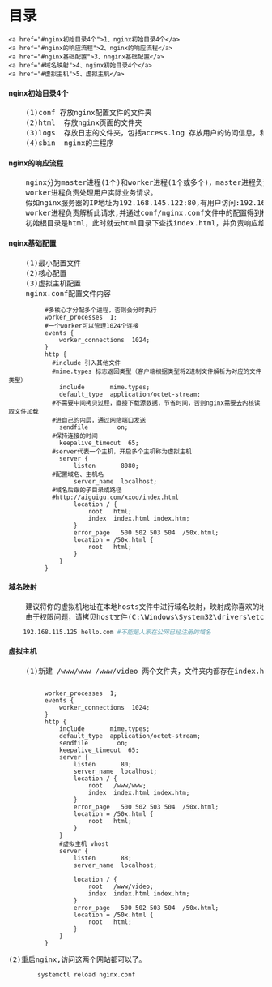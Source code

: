 # 目录

    <a href="#nginx初始目录4个">1、nginx初始目录4个</a>
    <a href="#nginx的响应流程">2、nginx的响应流程</a>
    <a href="#nginx基础配置">3、nnginx基础配置</a>
    <a href="#域名映射">4、nginx初始目录4个</a>
    <a href="#虚拟主机">5、虚拟主机</a>

#### nginx初始目录4个

<pre>
    (1)conf 存放nginx配置文件的文件夹
    (2)html  存放nginx页面的文件夹
    (3)logs  存放日志的文件夹，包括access.log 存放用户的访问信息，和error.log,还存放着master进程的pid
    (4)sbin  nginx的主程序
</pre>
#### nginx的响应流程
<pre>
    nginx分为master进程(1个)和worker进程(1个或多个)，master进程负责读取和校验配置文件并管理worker进程，
    worker进程负责处理用户实际业务请求。
    假如nginx服务器的IP地址为192.168.145.122:80,有用户访问:192.168.145.122:80/index.html,
    worker进程负责解析此请求,并通过conf/nginx.conf文件中的配置得到根目录，
    初始根目录是html，此时就去html目录下查找index.html，并负责响应给用户
</pre>
#### nginx基础配置
<pre>
    (1)最小配置文件
    (2)核心配置
    (3)虚拟主机配置
    nginx.conf配置文件内容
</pre>
```shell
          #多核心才分配多个进程，否则会分时执行
          worker_processes  1;    
          #一个worker可以管理1024个连接 
          events {
              worker_connections  1024;
          }     
          http {
          	#include 引入其他文件	
          	#mime.types 标志返回类型（客户端根据类型将2进制文件解析为对应的文件类型）
              include       mime.types;
              default_type  application/octet-stream;
          	#不需要中间拷贝过程，直接下载源数据，节省时间，否则nginx需要去内核读取文件加载
          	#进自己的内层，通过网络端口发送
              sendfile        on;
          	#保持连接的时间
              keepalive_timeout  65;   
          	#server代表一个主机，开启多个主机称为虚拟主机     
              server {
                  listen       8080;
          	#配置域名、主机名
                  server_name  localhost;       
          	#域名后跟的子目录或路径
          	#http://aiguigu.com/xxoo/index.html
                  location / {
                      root   html;
                      index  index.html index.htm;
                  }     
                  error_page   500 502 503 504  /50x.html;
                  location = /50x.html {
                      root   html;
                  }
              }
          }
```

#### 域名映射
<pre>
    建议将你的虚拟机地址在本地hosts文件中进行域名映射，映射成你喜欢的地址。
    由于权限问题，请拷贝host文件(C:\Windows\System32\drivers\etc\hosts),单独进行修改。
</pre>

```bash
    192.168.115.125 hello.com #不能是人家在公网已经注册的域名
```

#### 虚拟主机

<pre>
    (1)新建 /www/www /www/video 两个文件夹，文件夹内都存在index.html文件，在nginx.conf中修改，
</pre>

```shell

          worker_processes  1;
          events {
              worker_connections  1024;
          }
          http {
              include       mime.types;
              default_type  application/octet-stream;
              sendfile        on;
              keepalive_timeout  65;
              server {
                  listen       80;
                  server_name  localhost;        
                  location / {
                      root   /www/www;
                      index  index.html index.htm;
                  }          
                  error_page   500 502 503 504  /50x.html;
                  location = /50x.html {
                      root   html;
                  }
              }
              #虚拟主机 vhost
              server {
                  listen       88;
                  server_name  localhost;
         
                  location / {
                      root   /www/video;
                      index  index.html index.htm;
                  }
                  error_page   500 502 503 504  /50x.html;
                  location = /50x.html {
                      root   html;
                  }
              }
          }
```    
<pre>(2)重启nginx,访问这两个网站都可以了。</pre>

```bash
        systemctl reload nginx.conf
```
